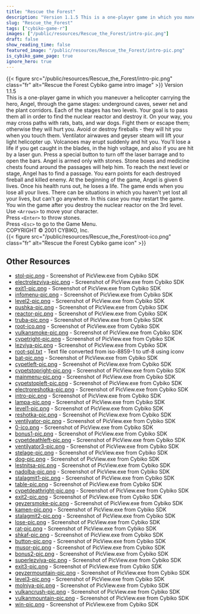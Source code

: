 ```yaml
---
title: "Rescue the Forest"
description: "Version 1.1.5 This is a one-player game in which you maneuver a helicopter carrying the hero, Angel, through the game stages: underground caves, sewer net and the plant corridors. Each of the stages has two levels. Your goal is to pass them all in order to find the nuclear react..."
slug: "Rescue_the_Forest"
tags: ["cybiko-game-r"]
images: ["/public/resources/Rescue_the_Forest/intro-pic.png"]
draft: false
show_reading_time: false
featured_image: "/public/resources/Rescue_the_Forest/intro-pic.png"
is_cybiko_game_page: true
ignore_hero: true
---
```

{{< figure src="/public/resources/Rescue_the_Forest/intro-pic.png" class="fr" alt="Rescue the Forest Cybiko game intro image" >}}
Version 1.1.5 \
This is a one-player game in which you maneuver a helicopter carrying the hero, Angel, through the game stages: underground caves, sewer net and the plant corridors. Each of the stages has two levels. Your goal is to pass them all in order to find the nuclear reactor and destroy it. On your way, you may cross paths with rats, bats, and war dogs. Fight them or escape them; otherwise they will hurt you. Avoid or destroy fireballs - they will hit you when you touch them. Ventilator airwaves and geyser steam will lift your light helicopter up. Volcanoes may erupt suddenly and hit you. You'll lose a life if you get caught in the blades, in the high voltage, and also if you are hit by a laser gun. Press a special button to turn off the laser barrage and to open the bars. Angel is armed only with stones. Stone boxes and medicine chests found around the passages will help him. To reach the next level or stage, Angel has to find a passage. You earn points for each destroyed fireball and killed enemy. At the beginning of the game, Angel is given 6 lives. Once his health runs out, he loses a life. The game ends when you lose all your lives. There can be situations in which you haven't yet lost all your lives, but can't go anywhere. In this case you may restart the game. You win the game after you destroy the nuclear reactor on the 3rd level. \
Use `<Arrows>`  to move your character. \
Press `<Enter>`  to throw stones. \
Press `<Esc>`  to go to the Game Menu. \
COPYRIGHT © 2001 CYBIKO, Inc. \
 {{< figure src="/public/resources/Rescue_the_Forest/root-ico.png" class="fr" alt="Rescue the Forest Cybiko game icon" >}}

## Other Resources
* [stol-pic.png](/public/resources/Rescue_the_Forest/stol-pic.png) - Screenshot of PicView.exe from Cybiko SDK
* [electrolezviya-pic.png](/public/resources/Rescue_the_Forest/electrolezviya-pic.png) - Screenshot of PicView.exe from Cybiko SDK
* [exit1-pic.png](/public/resources/Rescue_the_Forest/exit1-pic.png) - Screenshot of PicView.exe from Cybiko SDK
* [infomenu-pic.png](/public/resources/Rescue_the_Forest/infomenu-pic.png) - Screenshot of PicView.exe from Cybiko SDK
* [level2-pic.png](/public/resources/Rescue_the_Forest/level2-pic.png) - Screenshot of PicView.exe from Cybiko SDK
* [pushka-pic.png](/public/resources/Rescue_the_Forest/pushka-pic.png) - Screenshot of PicView.exe from Cybiko SDK
* [reactor-pic.png](/public/resources/Rescue_the_Forest/reactor-pic.png) - Screenshot of PicView.exe from Cybiko SDK
* [truba-pic.png](/public/resources/Rescue_the_Forest/truba-pic.png) - Screenshot of PicView.exe from Cybiko SDK
* [root-ico.png](/public/resources/Rescue_the_Forest/root-ico.png) - Screenshot of PicView.exe from Cybiko SDK
* [vulkansmoke-pic.png](/public/resources/Rescue_the_Forest/vulkansmoke-pic.png) - Screenshot of PicView.exe from Cybiko SDK
* [cypetright-pic.png](/public/resources/Rescue_the_Forest/cypetright-pic.png) - Screenshot of PicView.exe from Cybiko SDK
* [lezviya-pic.png](/public/resources/Rescue_the_Forest/lezviya-pic.png) - Screenshot of PicView.exe from Cybiko SDK
* [root-spl.txt](/public/resources/Rescue_the_Forest/root-spl.txt) - Text file converted from iso-8859-1 to utf-8 using iconv
* [bat-pic.png](/public/resources/Rescue_the_Forest/bat-pic.png) - Screenshot of PicView.exe from Cybiko SDK
* [cypetleft-pic.png](/public/resources/Rescue_the_Forest/cypetleft-pic.png) - Screenshot of PicView.exe from Cybiko SDK
* [cypetstopright-pic.png](/public/resources/Rescue_the_Forest/cypetstopright-pic.png) - Screenshot of PicView.exe from Cybiko SDK
* [mainmenu-pic.png](/public/resources/Rescue_the_Forest/mainmenu-pic.png) - Screenshot of PicView.exe from Cybiko SDK
* [cypetstopleft-pic.png](/public/resources/Rescue_the_Forest/cypetstopleft-pic.png) - Screenshot of PicView.exe from Cybiko SDK
* [electroreshotka-pic.png](/public/resources/Rescue_the_Forest/electroreshotka-pic.png) - Screenshot of PicView.exe from Cybiko SDK
* [intro-pic.png](/public/resources/Rescue_the_Forest/intro-pic.png) - Screenshot of PicView.exe from Cybiko SDK
* [lampa-pic.png](/public/resources/Rescue_the_Forest/lampa-pic.png) - Screenshot of PicView.exe from Cybiko SDK
* [level1-pic.png](/public/resources/Rescue_the_Forest/level1-pic.png) - Screenshot of PicView.exe from Cybiko SDK
* [reshotka-pic.png](/public/resources/Rescue_the_Forest/reshotka-pic.png) - Screenshot of PicView.exe from Cybiko SDK
* [ventilyator-pic.png](/public/resources/Rescue_the_Forest/ventilyator-pic.png) - Screenshot of PicView.exe from Cybiko SDK
* [0-ico.png](/public/resources/Rescue_the_Forest/0-ico.png) - Screenshot of PicView.exe from Cybiko SDK
* [bonus1-pic.png](/public/resources/Rescue_the_Forest/bonus1-pic.png) - Screenshot of PicView.exe from Cybiko SDK
* [cypetdeathleft-pic.png](/public/resources/Rescue_the_Forest/cypetdeathleft-pic.png) - Screenshot of PicView.exe from Cybiko SDK
* [ventilyator3-pic.png](/public/resources/Rescue_the_Forest/ventilyator3-pic.png) - Screenshot of PicView.exe from Cybiko SDK
* [stelage-pic.png](/public/resources/Rescue_the_Forest/stelage-pic.png) - Screenshot of PicView.exe from Cybiko SDK
* [dog-pic.png](/public/resources/Rescue_the_Forest/dog-pic.png) - Screenshot of PicView.exe from Cybiko SDK
* [lestnitsa-pic.png](/public/resources/Rescue_the_Forest/lestnitsa-pic.png) - Screenshot of PicView.exe from Cybiko SDK
* [nadolba-pic.png](/public/resources/Rescue_the_Forest/nadolba-pic.png) - Screenshot of PicView.exe from Cybiko SDK
* [stalagmit1-pic.png](/public/resources/Rescue_the_Forest/stalagmit1-pic.png) - Screenshot of PicView.exe from Cybiko SDK
* [table-pic.png](/public/resources/Rescue_the_Forest/table-pic.png) - Screenshot of PicView.exe from Cybiko SDK
* [cypetdeathright-pic.png](/public/resources/Rescue_the_Forest/cypetdeathright-pic.png) - Screenshot of PicView.exe from Cybiko SDK
* [exit2-pic.png](/public/resources/Rescue_the_Forest/exit2-pic.png) - Screenshot of PicView.exe from Cybiko SDK
* [geyzersmoke-pic.png](/public/resources/Rescue_the_Forest/geyzersmoke-pic.png) - Screenshot of PicView.exe from Cybiko SDK
* [kamen-pic.png](/public/resources/Rescue_the_Forest/kamen-pic.png) - Screenshot of PicView.exe from Cybiko SDK
* [stalagmit2-pic.png](/public/resources/Rescue_the_Forest/stalagmit2-pic.png) - Screenshot of PicView.exe from Cybiko SDK
* [lose-pic.png](/public/resources/Rescue_the_Forest/lose-pic.png) - Screenshot of PicView.exe from Cybiko SDK
* [rat-pic.png](/public/resources/Rescue_the_Forest/rat-pic.png) - Screenshot of PicView.exe from Cybiko SDK
* [shkaf-pic.png](/public/resources/Rescue_the_Forest/shkaf-pic.png) - Screenshot of PicView.exe from Cybiko SDK
* [button-pic.png](/public/resources/Rescue_the_Forest/button-pic.png) - Screenshot of PicView.exe from Cybiko SDK
* [musor-pic.png](/public/resources/Rescue_the_Forest/musor-pic.png) - Screenshot of PicView.exe from Cybiko SDK
* [bonus2-pic.png](/public/resources/Rescue_the_Forest/bonus2-pic.png) - Screenshot of PicView.exe from Cybiko SDK
* [superlezviya-pic.png](/public/resources/Rescue_the_Forest/superlezviya-pic.png) - Screenshot of PicView.exe from Cybiko SDK
* [exit3-pic.png](/public/resources/Rescue_the_Forest/exit3-pic.png) - Screenshot of PicView.exe from Cybiko SDK
* [geyzermountain-pic.png](/public/resources/Rescue_the_Forest/geyzermountain-pic.png) - Screenshot of PicView.exe from Cybiko SDK
* [level3-pic.png](/public/resources/Rescue_the_Forest/level3-pic.png) - Screenshot of PicView.exe from Cybiko SDK
* [molniya-pic.png](/public/resources/Rescue_the_Forest/molniya-pic.png) - Screenshot of PicView.exe from Cybiko SDK
* [vulkancrush-pic.png](/public/resources/Rescue_the_Forest/vulkancrush-pic.png) - Screenshot of PicView.exe from Cybiko SDK
* [vulkanmountain-pic.png](/public/resources/Rescue_the_Forest/vulkanmountain-pic.png) - Screenshot of PicView.exe from Cybiko SDK
* [win-pic.png](/public/resources/Rescue_the_Forest/win-pic.png) - Screenshot of PicView.exe from Cybiko SDK
